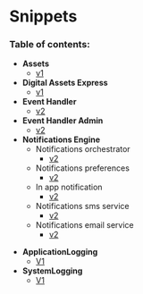 # Snippets


### Table of contents:

<!--ts-->
   * **Assets**
     * [v1](assets/v1/README.md)
   * **Digital Assets Express**
     * [v1](assetsexpress/v1/README.md)
   * **Event Handler**
     * [v2](eventhandler/v2/README.md)
   * **Event Handler Admin**
     * [v2](eventhandleradmin/v2/README.md)
   * **Notifications Engine**
     * Notifications orchestrator 	
       * [v2](notif-orchestrator/v2/README.md)
     * Notifications preferences
       * [v2](notif-preferences/v2/README.md)
     * In app notification
       * [v2](in-app-notification/v2/README.md)
     * Notifications sms service
       * [v2](sms-service/v2/README.md)
     * Notifications email service
       * [v2](email-service/v2/README.md)<!--te-->
<!--te-->
* **ApplicationLogging**
	* [V1](applicationlogging/v1/README.md) 
* **SystemLogging**
	* [V1](systemlogging/v1/README.md) 
